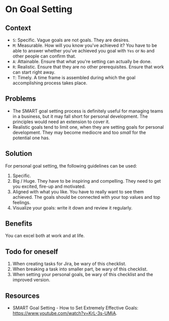 # On Goal Setting

## Context

- `S`: Specific. Vague goals are not goals. They are desires.
- `M`: Measurable. How will you know you've achieved it? You have to be able to answer whether you've achieved you goal with `Yes` or `No` and other people can confirm that.
- `A`: Attainable. Ensure that what you're setting can actually be done.
- `R`: Realistic. Ensure that they are no other prerequisites. Ensure that work can start right away.
- `T`: Timely. A time frame is assembled during which the goal accomplishing process takes place.

## Problems

- The SMART goal setting process is definitely useful for managing teams in a business, but it may fall short for personal development. The principles would need an extension to cover it.
- Realistic goals tend to limit one, when they are setting goals for personal development. They may become mediocre and too *small* for the potential one has.

## Solution

For personal goal setting, the following guidelines can be used:

1. Specific.
2. Big / Huge. They have to be inspiring and compelling. They need to get you excited, fire-up and motivated.
3. Aligned with what you like. You have to really want to see them achieved. The goals should be connected with your top values and top feelings.
4. Visualize your goals: write it down and review it regularly.

## Benefits

You can excel both at work and at life.

## Todo for oneself

1. When creating tasks for Jira, be wary of this checklist.
2. When breaking a task into smaller part, be wary of this checklist.
3. When setting your personal goals, be wary of this checklist and the improved version.

## Resources

- SMART Goal Setting - How to Set Extremely Effective Goals: <https://www.youtube.com/watch?v=KrL-3s-UMjA>.
